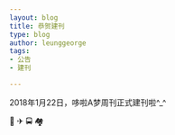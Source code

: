 ```yaml
---
layout: blog
title: 恭贺建刊
type: blog
author: leunggeorge
tags:
- 公告
- 建刊

---
```


2018年1月22日，哆啦A梦周刊正式建刊啦^_^

🚅 ✈ ️🚍 🏘 
